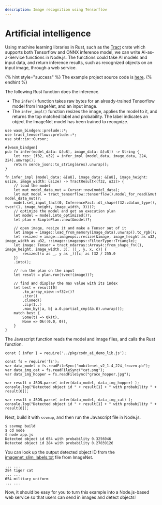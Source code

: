 ```yaml
---
description: Image recognition using Tensorflow
---
```


# Artificial intelligence

Using machine learning libraries in Rust, such as the [Tract](https://github.com/snipsco/tract) crate which supports both Tensorflow and ONNX inference model, we can write AI-as-a-Service functions in Node.js. The functions could take AI models and input data, and return inference results, such as recognized objects on an input image, through a web service.

{% hint style="success" %}
The example project source code is [here](https://github.com/second-state/rust-wasm-ai-demo).
{% endhint %}

The following Rust function does the inference.

* The `infer()` function takes raw bytes for an already-trained Tensorflow model from ImageNet, and an input image.
* The `infer_impl()` function resizes the image, applies the model to it, and returns the top matched label and probability. The label indicates an object the ImageNet model has been trained to recognize.

```text
use wasm_bindgen::prelude::*;
use tract_tensorflow::prelude::*;
use std::io::Cursor;

#[wasm_bindgen]
pub fn infer(model_data: &[u8], image_data: &[u8]) -> String {
    let res: (f32, u32) = infer_impl (model_data, image_data, 224, 224).unwrap();
    return serde_json::to_string(&res).unwrap();
}

fn infer_impl (model_data: &[u8], image_data: &[u8], image_height: usize, image_width: usize) -> TractResult<(f32, u32)> {
    // load the model
    let mut model_data_mut = Cursor::new(model_data);
    let mut model = tract_tensorflow::tensorflow().model_for_read(&mut model_data_mut)?;
    model.set_input_fact(0, InferenceFact::dt_shape(f32::datum_type(), tvec!(1, image_height, image_width, 3)))?;
    // optimize the model and get an execution plan
    let model = model.into_optimized()?;
    let plan = SimplePlan::new(&model)?;
    
    // open image, resize it and make a Tensor out of it
    let image = image::load_from_memory(image_data).unwrap().to_rgb();
    let resized = image::imageops::resize(&image, image_height as u32, image_width as u32, ::image::imageops::FilterType::Triangle);
    let image: Tensor = tract_ndarray::Array4::from_shape_fn((1, image_height, image_width, 3), |(_, y, x, c)| {
        resized[(x as _, y as _)][c] as f32 / 255.0
    })
    .into();
    
    // run the plan on the input
    let result = plan.run(tvec!(image))?;
    
    // find and display the max value with its index
    let best = result[0]
        .to_array_view::<f32>()?
        .iter()
        .cloned()
        .zip(1..)
        .max_by(|a, b| a.0.partial_cmp(&b.0).unwrap());
    match best {
        Some(t) => Ok(t),
        None => Ok((0.0, 0)),
    }
}
```

The Javascript function reads the model and image files, and calls the Rust function.

```text
const { infer } = require('../pkg/csdn_ai_demo_lib.js');

const fs = require('fs');
var data_model = fs.readFileSync("mobilenet_v2_1.4_224_frozen.pb");
var data_img_cat = fs.readFileSync("cat.png");
var data_img_hopper = fs.readFileSync("grace_hopper.jpg");

var result = JSON.parse( infer(data_model, data_img_hopper) );
console.log("Detected object id " + result[1] + " with probability " + result[0]);

var result = JSON.parse( infer(data_model, data_img_cat) );
console.log("Detected object id " + result[1] + " with probability " + result[0]);
```

Next, build it with `ssvmup`, and then run the Javascript file in Node.js.

```text
$ ssvmup build
$ cd node
$ node app.js
Detected object id 654 with probability 0.3256046
Detected object id 284 with probability 0.27039126
```

You can look up the output detected object ID from the [imagenet\_slim\_labels.txt](https://github.com/second-state/rust-wasm-ai-demo/blob/master/node/imagenet_slim_labels.txt) file from ImageNet.

```text
... ...
284 tiger cat
... ...
654 military uniform
... ...
```

Now, it should be easy for you to turn this example into a Node.js-based web service so that users can send in images and detect objects!

